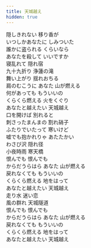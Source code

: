 ```yaml
---
title: 天城越え
hidden: true
---
```

隠しきれない 移り香が  
いつしかあなたに しみついた  
誰かに盗られる くらいなら  
あなたを殺して いいですか  
寝乱れて 隠れ宿  
九十九折り 浄蓮の滝  
舞い上がり 揺れおちる  
肩のむこうに あなた 山が燃える  
何があっても もういいの  
くらくら燃える 火をくぐり  
あなたと越えたい 天城越え  
口を開けば 別れると  
刺さったまんまの 割れ硝子  
ふたりでいたって 寒いけど  
嘘でも抱かれりゃ あたたかい  
わさび沢 隠れ径  
小夜時雨 寒天橋  
恨んでも 恨んでも  
からだうらはら あなた 山が燃える  
戻れなくても もういいの  
くらくら燃える 地をはって  
あなたと越えたい 天城越え  
走り水 迷い恋  
風の群れ 天城隧道  
恨んでも 恨んでも  
からだうらはら あなた 山が燃える  
戻れなくても もういいの  
くらくら燃える 地をはって  
あなたと越えたい 天城越え
